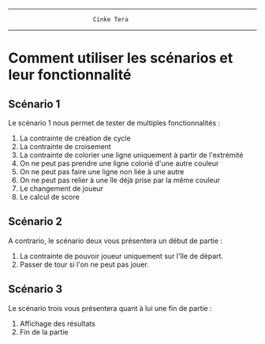 ------------------------------------------------------------------
                            Cinke Tera
------------------------------------------------------------------

# Comment utiliser les scénarios et leur fonctionnalité

## Scénario 1

Le scénario 1 nous permet de tester de multiples fonctionnalités :
1. La contrainte de création de cycle
2. La contrainte de croisement
3. La contrainte de colorier une ligne uniquement à partir de l'extrémité
4. On ne peut pas prendre une ligne colorié d'une autre couleur
5. On ne peut pas faire une ligne non liée à une autre
6. On ne peut pas relier à une île déjà prise par la même couleur
7. Le changement de joueur
8. Le calcul de score

## Scénario 2

A contrario, le scénario deux vous présentera un début de partie :

1. La contrainte de pouvoir joueur uniquement sur l'île de départ.
2. Passer de tour si l'on ne peut pas jouer.

## Scénario 3

Le scénario trois vous présentera quant à lui une fin de partie :

1. Affichage des résultats
2. Fin de la partie